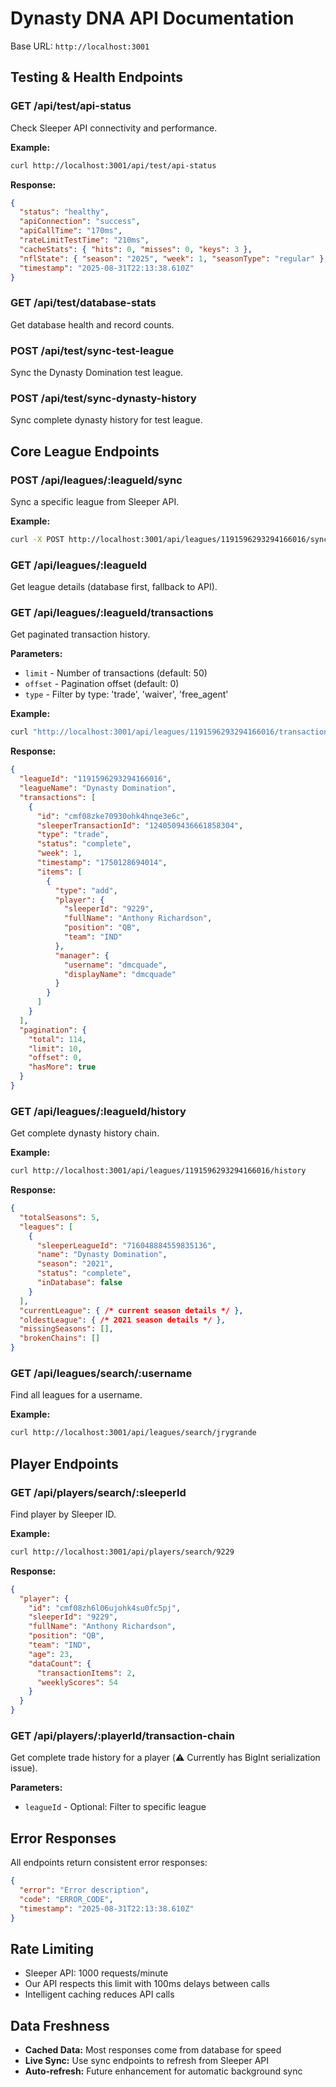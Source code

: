 # Dynasty DNA API Documentation

Base URL: `http://localhost:3001`

## Testing & Health Endpoints

### GET /api/test/api-status
Check Sleeper API connectivity and performance.

**Example:**
```bash
curl http://localhost:3001/api/test/api-status
```

**Response:**
```json
{
  "status": "healthy",
  "apiConnection": "success",
  "apiCallTime": "170ms",
  "rateLimitTestTime": "210ms",
  "cacheStats": { "hits": 0, "misses": 0, "keys": 3 },
  "nflState": { "season": "2025", "week": 1, "seasonType": "regular" },
  "timestamp": "2025-08-31T22:13:38.610Z"
}
```

### GET /api/test/database-stats
Get database health and record counts.

### POST /api/test/sync-test-league
Sync the Dynasty Domination test league.

### POST /api/test/sync-dynasty-history
Sync complete dynasty history for test league.

## Core League Endpoints

### POST /api/leagues/:leagueId/sync
Sync a specific league from Sleeper API.

**Example:**
```bash
curl -X POST http://localhost:3001/api/leagues/1191596293294166016/sync
```

### GET /api/leagues/:leagueId
Get league details (database first, fallback to API).

### GET /api/leagues/:leagueId/transactions
Get paginated transaction history.

**Parameters:**
- `limit` - Number of transactions (default: 50)
- `offset` - Pagination offset (default: 0)  
- `type` - Filter by type: 'trade', 'waiver', 'free_agent'

**Example:**
```bash
curl "http://localhost:3001/api/leagues/1191596293294166016/transactions?type=trade&limit=10"
```

**Response:**
```json
{
  "leagueId": "1191596293294166016",
  "leagueName": "Dynasty Domination",
  "transactions": [
    {
      "id": "cmf08zke70930ohk4hnqe3e6c",
      "sleeperTransactionId": "1240509436661858304",
      "type": "trade",
      "status": "complete",
      "week": 1,
      "timestamp": "1750128694014",
      "items": [
        {
          "type": "add",
          "player": {
            "sleeperId": "9229",
            "fullName": "Anthony Richardson",
            "position": "QB",
            "team": "IND"
          },
          "manager": {
            "username": "dmcquade",
            "displayName": "dmcquade"
          }
        }
      ]
    }
  ],
  "pagination": {
    "total": 114,
    "limit": 10,
    "offset": 0,
    "hasMore": true
  }
}
```

### GET /api/leagues/:leagueId/history
Get complete dynasty history chain.

**Example:**
```bash
curl http://localhost:3001/api/leagues/1191596293294166016/history
```

**Response:**
```json
{
  "totalSeasons": 5,
  "leagues": [
    {
      "sleeperLeagueId": "716048884559835136",
      "name": "Dynasty Domination", 
      "season": "2021",
      "status": "complete",
      "inDatabase": false
    }
  ],
  "currentLeague": { /* current season details */ },
  "oldestLeague": { /* 2021 season details */ },
  "missingSeasons": [],
  "brokenChains": []
}
```

### GET /api/leagues/search/:username  
Find all leagues for a username.

**Example:**
```bash
curl http://localhost:3001/api/leagues/search/jrygrande
```

## Player Endpoints

### GET /api/players/search/:sleeperId
Find player by Sleeper ID.

**Example:**
```bash
curl http://localhost:3001/api/players/search/9229
```

**Response:**
```json
{
  "player": {
    "id": "cmf08zh6l06ujohk4su0fc5pj",
    "sleeperId": "9229",
    "fullName": "Anthony Richardson",
    "position": "QB", 
    "team": "IND",
    "age": 23,
    "dataCount": {
      "transactionItems": 2,
      "weeklyScores": 54
    }
  }
}
```

### GET /api/players/:playerId/transaction-chain
Get complete trade history for a player (⚠️ Currently has BigInt serialization issue).

**Parameters:**
- `leagueId` - Optional: Filter to specific league

## Error Responses

All endpoints return consistent error responses:

```json
{
  "error": "Error description",
  "code": "ERROR_CODE",
  "timestamp": "2025-08-31T22:13:38.610Z"
}
```

## Rate Limiting

- Sleeper API: 1000 requests/minute
- Our API respects this limit with 100ms delays between calls
- Intelligent caching reduces API calls

## Data Freshness

- **Cached Data:** Most responses come from database for speed
- **Live Sync:** Use sync endpoints to refresh from Sleeper API  
- **Auto-refresh:** Future enhancement for automatic background sync